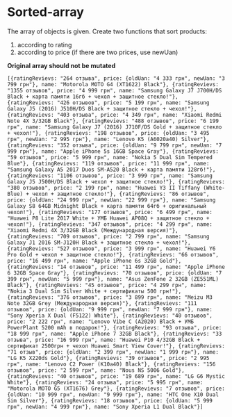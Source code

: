 # Sorted-array

The array of objects is given. Create two functions that sort products:  
1) according to rating  
2) according to price (if there are two prices, use newUan)  

**Original array should not be mutated**  


`[{ratingRevievs: "264 отзыва", price: {oldUan: "4 333 грн", newUan: "3 799 грн"}, name: "Motorola MOTO G4 (XT1622) Black"}, {ratingRevievs: "1355 отзывов", price: "4 999 грн", name: "Samsung Galaxy J7 J700H/DS Black + карта памяти 16гб + чехол + защитное стекло!"}, {ratingRevievs: "426 отзывов", price: "5 199 грн", name: "Samsung Galaxy J5 (2016) J510H/DS Black + защитное стекло + чехол!"}, {ratingRevievs: "403 отзыва", price: "4 349 грн", name: "Xiaomi Redmi Note 4X 3/32GB Black"}, {ratingRevievs: "488 отзывов", price: "6 199 грн", name: "Samsung Galaxy J7 (2016) J710F/DS Gold + защитное стекло + чехол!"}, {ratingRevievs: "198 отзывов", price: {oldUan: "3 495 грн", newUan: "2 995 грн"}, name: "Lenovo K5 (A6020a40) Silver"}, {ratingRevievs: "352 отзыва", price: {oldUan: "9 799 грн", newUan: "7 999 грн"}, name: "Apple iPhone 5s 16GB Space Gray"}, {ratingRevievs: "59 отзывов", price: "5 999 грн", name: "Nokia 5 Dual Sim Tempered Blue"}, {ratingRevievs: "119 отзывов", price: "11 999 грн", name: "Samsung Galaxy A5 2017 Duos SM-A520 Black + карта памяти 128гб!"}, {ratingRevievs: "1106 отзывов", price: "3 999 грн", name: "Samsung Galaxy J5 J500H/DS Black + чехол + защитное стекло!"}, {ratingRevievs: "380 отзывов", price: "2 199 грн", name: "Huawei Y3 II Tiffany (White-Blue) + чехол + защитное стекло!"}, {ratingRevievs: "86 отзывов", price: {oldUan: "24 999 грн", newUan: "22 999 грн"}, name: "Samsung Galaxy S8 64GB Midnight Black + карта памяти 64гб + оригинальный чехол!"}, {ratingRevievs: "177 отзывов", price: "6 499 грн", name: "Huawei P8 Lite 2017 White + УМБ Huawei AP08Q + защитное стекло + чехол!"}, {ratingRevievs: "347 отзывов", price: "4 299 грн", name: "Xiaomi Redmi 4X 3/32GB Black (Международная версия)"}, {ratingRevievs: "709 отзывов", price: "2 799 грн", name: "Samsung Galaxy J1 2016 SM-J120H Black + защитное стекло + чехол!"}, {ratingRevievs: "527 отзывов", price: "3 999 грн", name: "Huawei Y6 Pro Gold + чехол + защитное стекло!"}, {ratingRevievs: "66 отзывов", price: "16 499 грн", name: "Apple iPhone 6s 32GB Gold"}, {ratingRevievs: "14 отзывов", price: "11 499 грн", name: "Apple iPhone 6 32GB Space Gray"}, {ratingRevievs: "70 отзывов", price: {oldUan: "7 399 грн", newUan: "5 999 грн"}, name: "Asus ZenFone 2 32GB (ZE551ML) Black"}, {ratingRevievs: "45 отзывов", price: "4 299 грн", name: "Nokia 3 Dual Sim Silver White + сертификаты 500 грн!"}, {ratingRevievs: "376 отзывов", price: "3 899 грн", name: "Meizu M3 Note 32GB Grey (Международная версия)"}, {ratingRevievs: "111 отзывов", price: {oldUan: "9 999 грн", newUan: "7 999 грн"}, name: "Sony Xperia X Dual (F5122) White"}, {ratingRevievs: "40 отзывов", price: "2 222 грн", name: "Lenovo Vibe C (A2020) Black + УМБ PowerPlant 5200 mAh в подарок!"}, {ratingRevievs: "93 отзыва", price: "18 999 грн", name: "Apple iPhone 7 32GB Black"}, {ratingRevievs: "33 отзыва", price: "16 999 грн", name: "Huawei P10 4/32GB Black + сертификат 2500грн + чехол Huawei Smart View Cover!"}, {ratingRevievs: "71 отзыв", price: {oldUan: "2 399 грн", newUan: "1 999 грн"}, name: "LG K5 X220ds Gold"}, {ratingRevievs: "39 отзывов", price: "2 995 грн", name: "Lenovo C2 Power (K10a40) Black"}, {ratingRevievs: "156 отзывов", price: "2 599 грн", name: "Nous NS 5006 Gold"}, {ratingRevievs: "40 отзывов", price: "19 689 грн", name: "LG G6 Mystic White"}, {ratingRevievs: "24 отзыва", price: "5 995 грн", name: "Motorola MOTO G5 (XT1676) Grey"}, {ratingRevievs: "7 отзывов", price: {oldUan: "10 999 грн", newUan: "9 999 грн"}, name: "HTC One X10 Dual Sim Silver"}, {ratingRevievs: "18 отзывов", price: {oldUan: "5 999 грн", newUan: "4 999 грн"}, name: "Sony Xperia L1 Dual Black"}]`
